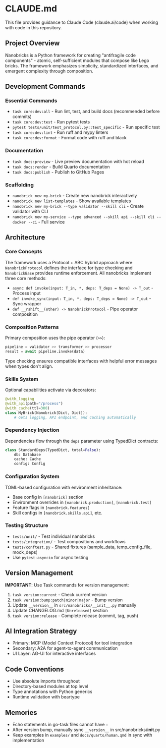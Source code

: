 # CLAUDE.md

This file provides guidance to Claude Code (claude.ai/code) when working with code in this repository.

## Project Overview

Nanobricks is a Python framework for creating "antifragile code components" - atomic, self-sufficient modules that compose like Lego bricks. The framework emphasizes simplicity, standardized interfaces, and emergent complexity through composition.

## Development Commands

### Essential Commands

- `task core:dev:all` - Run lint, test, and build docs (recommended before commits)
- `task core:dev:test` - Run pytest tests
- `pytest tests/unit/test_protocol.py::test_specific` - Run specific test
- `task core:dev:lint` - Run ruff and mypy linters
- `task core:dev:format` - Format code with ruff and black

### Documentation

- `task docs:preview` - Live preview documentation with hot reload
- `task docs:render` - Build Quarto documentation
- `task docs:publish` - Publish to GitHub Pages

### Scaffolding

- `nanobrick new my-brick` - Create new nanobrick interactively
- `nanobrick new list-templates` - Show available templates
- `nanobrick new my-brick --type validator --skill cli` - Create validator with CLI
- `nanobrick new my-service --type advanced --skill api --skill cli --docker --ci` - Full service

## Architecture

### Core Concepts

The framework uses a Protocol + ABC hybrid approach where `NanobrickProtocol` defines the interface for type checking and `NanobrickBase` provides runtime enforcement. All nanobricks implement three core methods:

- `async def invoke(input: T_in, *, deps: T_deps = None) -> T_out` - Process input
- `def invoke_sync(input: T_in, *, deps: T_deps = None) -> T_out` - Sync wrapper
- `def __rshift__(other) -> NanobrickProtocol` - Pipe operator composition

### Composition Patterns

Primary composition uses the pipe operator (`>>`):
```python
pipeline = validator >> transformer >> processor
result = await pipeline.invoke(data)
```

Type checking ensures compatible interfaces with helpful error messages when types don't align.

### Skills System

Optional capabilities activate via decorators:
```python
@with_logging
@with_api(path="/process")
@with_cache(ttl=300)
class MyBrick(Nanobrick[Dict, Dict]):
    # Gets logging, API endpoint, and caching automatically
```

### Dependency Injection

Dependencies flow through the `deps` parameter using TypedDict contracts:
```python
class StandardDeps(TypedDict, total=False):
    db: Database
    cache: Cache
    config: Config
```

### Configuration System

TOML-based configuration with environment inheritance:
- Base config in `[nanobrick]` section
- Environment overrides in `[nanobrick.production]`, `[nanobrick.test]`
- Feature flags in `[nanobrick.features]`
- Skill configs in `[nanobrick.skills.api]`, etc.

### Testing Structure

- `tests/unit/` - Test individual nanobricks
- `tests/integration/` - Test compositions and workflows
- `tests/conftest.py` - Shared fixtures (sample_data, temp_config_file, mock_deps)
- Use `pytest-asyncio` for async testing

## Version Management

**IMPORTANT**: Use Task commands for version management:

1. `task version:current` - Check current version
2. `task version:bump:patch|minor|major` - Bump version
3. Update `__version__` in `src/nanobricks/__init__.py` manually
4. Update CHANGELOG.md `[Unreleased]` section
5. `task version:release` - Complete release (commit, tag, push)

## AI Integration Strategy

- Primary: MCP (Model Context Protocol) for tool integration
- Secondary: A2A for agent-to-agent communication
- UI Layer: AG-UI for interactive interfaces

## Code Conventions

- Use absolute imports throughout
- Directory-based modules at top level
- Type annotations with Python generics
- Runtime validation with beartype

## Memories

- Echo statements in go-task files cannot have `:`
- After version bump, manually sync `__version__` in src/nanobricks/__init__.py
- Keep examples in `examples/` and `docs/quarto/human.qmd` in sync with implementation